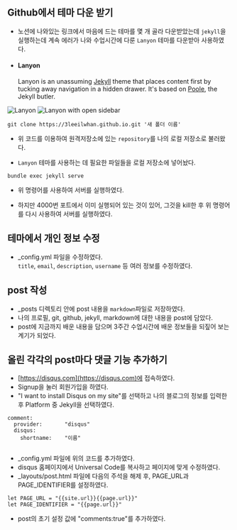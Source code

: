 ## Github에서 테마 다운 받기  

- 노션에 나와있는 링크에서 마음에 드는 테마를 몇 개 골라 다운받았는데 `jekyll`을 실행하는데 계속 에러가 나와 수업시간에 다룬 `Lanyon` 테마를 다운받아 사용하였다.


- #### Lanyon  
     Lanyon is an unassuming [Jekyll](http://jekyllrb.com) theme that places content first by tucking away navigation in a hidden drawer. It's based on [Poole](http://getpoole.com), the Jekyll butler.

![Lanyon](https://f.cloud.github.com/assets/98681/1825266/be03f014-71b0-11e3-9539-876e61530e24.png)
![Lanyon with open sidebar](https://f.cloud.github.com/assets/98681/1825267/be04a914-71b0-11e3-966f-8afe9894c729.png)  




```
git clone https://3leeilwhan.github.io.git '새 폴더 이름' 
```  

- 위 코드를 이용하여 원격저장소에 있는 `repository`를 나의 로컬 저장소로 불러왔다.  


- `Lanyon` 테마를 사용하는 데 필요한 파일들을 로컬 저장소에 넣어놨다.  

```
bundle exec jekyll serve
```  
- 위 명령어를 사용하여 서버를 실행하였다.

- 하지만 4000번 포트에서 이미 실행되어 있는 것이 있어, 그것을 kill한 후 위 명령어를 다시 사용하여 서버를 실행하였다.  

## 테마에서 개인 정보 수정  
- \_config.yml 파일을 수정하였다.  
  `title`, `email`, `description`, `username` 등 여러 정보를 수정하였다.  
  
## post 작성  
- \_posts 디렉토리 안에 post 내용을 `markdown`파일로 저장하였다.  
- 나의 프로필, git, github, jekyll, markdown에 대한 내용을 post에 담았다.  
- post에 지금까지 배운 내용을 담으며 3주간 수업시간에 배운 정보들을 되짚어 보는 계기가 되었다.  

## 올린 각각의 post마다 댓글 기능 추가하기  
- [https://disqus.com](https://disqus.com)에 접속하였다.  
- Signup을 눌러 회원가입을 하였다.  
- "I want to install Disqus on my site"를 선택하고 나의 블로그의 정보를 입력한 후 Platform 중 Jekyll을 선택하였다.  

```
comment:  
  provider:       "disqus"  
  disqus:
    shortname:    "이름"
    
```
- \_config.yml 파일에 위의 코드를 추가하였다.  
- disqus 홈페이지에서 Universal Code를 복사하고 페이지에 맞게 수정하였다.  
- \_layouts/post.html 파일에 다음의 주석을 해제 후, PAGE_URL과 PAGE_IDENTIFIER를 설정하였다.

```
let PAGE_URL = "{{site.url}}{{page.url}}"
let PAGE_IDENTIFIER = "{{page.url}}"
```  

- post의 초기 설정 값에 "comments:true"를 추가하였다.  






  

 




